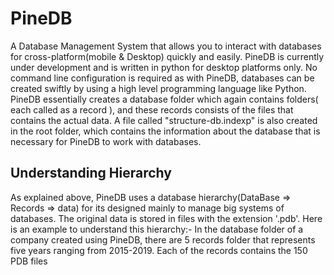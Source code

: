 # PineDB
A Database Management System that allows you to interact with databases for cross-platform(mobile &amp; Desktop) quickly and easily. PineDB is currently under development and is written in python for desktop platforms only. No command line configuration is required as with PineDB, databases can be created swiftly by using a high level programming language like Python. PineDB essentially creates a database folder which again contains folders( each called as a record ), and these records consists of the files that contains the actual data. A file called "structure-db.indexp" is also created in the root folder, which contains the information about the database that is necessary for PineDB to work with databases.

## Understanding Hierarchy
As explained above, PineDB uses a database hierarchy(DataBase => Records => data) for its designed mainly to manage big systems of databases. The original data is stored in files with the extension '.pdb'. Here is an example to understand this hierarchy:- In the database folder of a company created using PineDB, there are 5 records folder that represents five years ranging from 2015-2019. Each of the records contains the 150 PDB files
